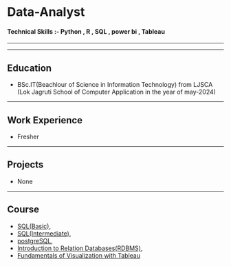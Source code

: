 # Data-Analyst
#### Technical Skills :- Python , R , SQL , power bi , Tableau
---
---
## Education 
- BSc.IT(Beachlour of Science in Information Technology) from LJSCA (Lok Jagruti School of Computer Application in the year of may-2024)

---

## Work Experience 
- Fresher

---

## Projects
- None

---

## Course 
- [SQL(Basic)](https://www.hackerrank.com/certificates/2034dd061c66),
- [SQL(Intermediate)](https://www.hackerrank.com/certificates/15d3cf9f4f04),
- [postgreSQL](https://www.coursera.org/account/accomplishments/verify/4A7EMK9XCLJH?utm_source%3Dandroid%26utm_medium%3Dcertificate%26utm_content%3Dcert_image%26utm_campaign%3Dsharing_cta%26utm_product%3Dcourse),
- [Introduction to Relation Databases(RDBMS)](https://www.coursera.org/account/accomplishments/verify/DKFJUVD2SJDJ),
- [Fundamentals of Visualization with Tableau](https://www.coursera.org/account/accomplishments/verify/3V9DH3QNHC6B)

 
  

